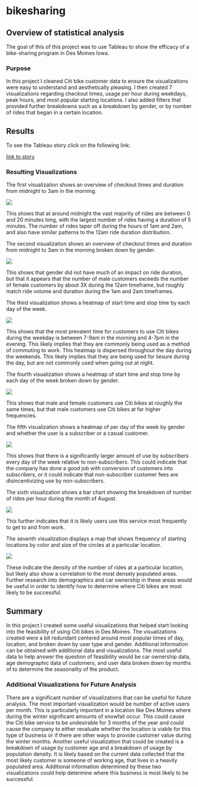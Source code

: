 # bikesharing

## Overview of statistical analysis

The goal of this of this project was to use Tableau to show the efficacy of a bike-sharing program in Des Moines Iowa.

### Purpose

In this project I cleaned Citi bike customer data to ensure the visualizations were easy to understand and aesthetically pleasing. I then created 7 visualizations regarding checkout times, usage per hour during weekdays, peak hours, and most 
popular starting locations. I also added filters that provided further breakdowns such as a breakdown by gender, or by number of rides that began in a certain location.

## Results

To see the Tableau story click on the following link:

[link to story](https://public.tableau.com/app/profile/adam.miller6532/viz/CitiBikeStory_16538739445920/Story1?publish=yes)

### Resulting Visualizations

The first visualization shows an overview of checkout times and duration from midnight to 3am in the morning.

![](Resources/checkout_times_for_users.png)

This shows that at around midnight the vast majority of rides are between 0 and 20 minutes long, with the largest number of rides having a duration of 5 minutes.  The number of rides taper off during the hours of 1am and 2am, and also 
have similar patterns to the 12am ride duration distribution.

The second visualization shows an overview of checkout times and duration from midnight to 3am in the morning broken down by gender.

![](Resources/checkout_times_for_gender.png)

This shows that gender did not have much of an impact on ride duration, but that it appears that the number of male customers exceeds the number of female customers by about 3X during the 12am timeframe, but roughly match ride volume
and duration during the 1am and 2am timeframes.

The third visualization shows a heatmap of start time and stop time by each day of the week.

![](Resources/trips_by_weekday_per_hours.png)

This shows that the most prevalent time for customers to use Citi bikes during the weekday is between 7-9am in the morning and 4-7pm in the evening. This likely implies that they are commonly being used as a method of commuting to work.
This heatmap is dispersed throughout the day during the weekends. This likely implies that they are being used for liesure during the day, but are not commonly used when going out at night.  

The fourth visualization shows a heatmap of start time and stop time by each day of the week broken down by gender.

![](Resources/trips_by_gender_weekdayperhour.png)

This shows that male and female customers use Citi bikes at roughly the same times, but that male customers use Citi bikes at far higher frequencies.

The fifth visualization shows a heatmap of per day of the week by gender and whether the user is a subscriber or a casual customer.

![](Resources/user_trips_by_genderbyweekday.png)

This shows that there is a significantly larger amount of use by subscribers every day of the week relative to non-subscribers. This could indicate that the company has done a good job with conversion of customers into subscribers, or
it could indicate that non-subscriber customer fees are disincentivizing use by non-subscribers.

The sixth visualization shows a bar chart showing the breakdown of number of rides per hour during the month of August.

![](Resources/august_peak_hours.png)

This further indicates that it is likely users use this service most frequently to get to and from work.

The seventh visualization displays a map that shows frequency of starting locations by color and size of the circles at a particular location.

![](Resources/top_starting_locations.png)

These indicate the density of the number of rides at a particular location, but likely also show a correlation to the most densely populated areas. Further research into demographics and car ownership in these areas would be useful in 
order to identify how to determine where Citi bikes are most likely to be successful.

## Summary

In this project I created some useful visualizations that helped start looking into the feasibility of using Citi bikes in Des Moines. The visualizations created were a bit redundant centered around most popular times of day, location,
and broken down by user type and gender. Additional information can be obtained with additional data and visualizations. The most useful data to help answer the question of feasibility would be car ownership data, age demographic data of 
customers, and user data broken down by months of to determine the seasonality of the product. 

 
### Additional Visualizations for Future Analysis

There are a significant number of visualizations that can be useful for future analysis. The most important visualization would be number of active users per month. This is particularly important in a location like Des Moines where 
during the winter significant amounts of snowfall occur. This could cause the Citi bike service to be undesirable for 3 months of the year and could cause the company to either revaluate whether the location is viable for this type of 
business or if there are other ways to provide customer value during the winter months. Another useful visualization that could be created is a breakdown of usage by customer age and a breakdown of usage by population density. It is 
likely based on the current data collected that the most likely customer is someone of working age, that lives in a heavily populated area. Additional information determined by these two visualizations could help determine where this
business is most likely to be successful. 



